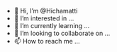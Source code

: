 - 👋 Hi, I’m @Hichamatti
- 👀 I’m interested in ...
- 🌱 I’m currently learning ...
- 💞️ I’m looking to collaborate on ...
- 📫 How to reach me ...

<!---
Hichamatti/Hichamatti is a ✨ special ✨ repository because its `README.md` (this file) appears on your GitHub profile.
You can click the Preview link to take a look at your changes.
--->
